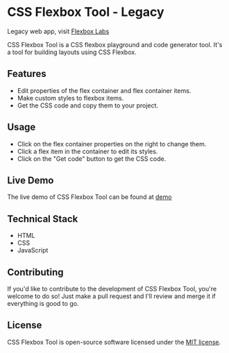 # CSS Flexbox Tool - Legacy

Legacy web app, visit [Flexbox Labs](https://flexboxlabs.netlify.com)

CSS Flexbox Tool is a CSS flexbox playground and code generator tool. It's a tool for building layouts using CSS Flexbox.

## Features
- Edit properties of the flex container and flex container items.
- Make custom styles to flexbox items.
- Get the CSS code and copy them to your project.

## Usage
- Click on the flex container properties on the right to change them.
- Click a flex item in the container to edit its styles.
- Click on the "Get code" button to get the CSS code.

## Live Demo
The live demo of CSS Flexbox Tool can be found at [demo](https://cssflexboxtool.netlify.app/)

## Technical Stack
- HTML
- CSS
- JavaScript

## Contributing
If you'd like to contribute to the development of CSS Flexbox Tool, you're welcome to do so! Just make a pull request and I'll review and merge it if everything is good to go.

## License
CSS Flexbox Tool is open-source software licensed under the [MIT license](LICENSE).
